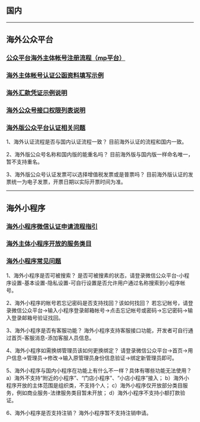 ## 国内


----
## 海外公众平台

### [公众平台海外主体帐号注册流程（mp平台）](http://kf.qq.com/faq/180312zQjeYV180312FNNbmA.html)

### [海外主体帐号认证公函资料填写示例](http://kf.qq.com/faq/180528f2myYz180528UbqQnU.html)

### [海外汇款凭证示例说明](http://kf.qq.com/faq/1811216nUJ7j181121FZnuUr.html)

### [海外公众号接口权限列表说明](http://kf.qq.com/faq/180619quEnaa180619E3Q3YV.html)

### [海外版公众平台认证相关问题](http://kf.qq.com/faq/170928yieMFV170928ueeUZb.html)

1、海外认证流程是否与国内认证流程一致？
目前海外认证的流程和国内一致。

2、海外版公众号名称和国内版的能重名吗？
目前海外版与国内版一样命名唯一，暂不支持重名。

3、海外版公众号认证发票可以选择增值税发票或是普票吗？
目前海外版认证的发票统一为电子发票，开票日期以实际开票时间为准。

----
## 海外小程序


### [海外小程序微信认证申请流程指引](http://kf.qq.com/faq/190410bM3Ubi190410bMZ7na.html)

### [海外主体小程序开放的服务类目](https://developers.weixin.qq.com/miniprogram/product/material/#%E6%B5%B7%E5%A4%96%E4%B8%BB%E4%BD%93%E5%B0%8F%E7%A8%8B%E5%BA%8F%E5%BC%80%E6%94%BE%E7%9A%84%E6%9C%8D%E5%8A%A1%E7%B1%BB%E7%9B%AE)

### [海外小程序常见问题](http://kf.qq.com/faq/180522a6baa2180522raIj26.html)

1、海外小程序是否可被搜索？
是否可被搜素的状态，请登录微信公众平台-小程序设置-基本设置-隐私设置-可自行设置是否允许用户通过名称搜索到小程序帐号。

2、海外小程序的帐号若忘记密码是否支持找回？该如何找回？
若忘记帐号，请登录微信公众平台->输入小程序登录邮箱帐号->点击忘记帐号或密码->忘记密码->输入登录邮箱号验证找回。

3、海外小程序是否有客服功能？
海外小程序支持客服接口功能，开发者可自行通过首页-客服消息-添加客服人员信息。

4、海外小程序如需换绑管理员该如何更换绑定？
请登录微信公众平台->首页->用户信息->管理员->修改->输入原管理员身份信息验证->绑定新管理员即可。

5、海外小程序与国内小程序在功能上有什么不一样？具体有哪些功能无法使用？
a）海外不支持“附近的小程序”、“门店小程序”、“小店小程序”接入；
b）海外小程序开放的主体范围是组织类，不支持个人；
c）海外小程序仅开放部分类目服务，例如商业服务-法律服务类目暂未开放；
d）海外小程序不支持小额打款验证。

6、海外小程序是否支持注销？
海外小程序暂不支持注销申请。